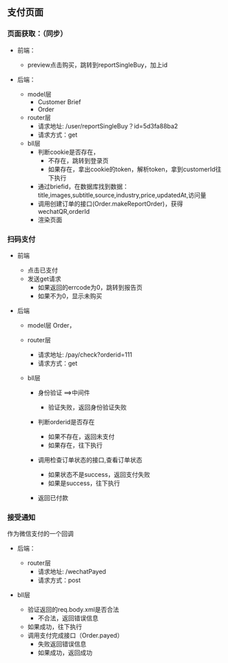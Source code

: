 ## 支付页面

### 页面获取：（同步）

- 前端：
  
  - preview点击购买，跳转到reportSingleBuy，加上id
- 后端：
  - model层
    - Customer Brief
    - Order
  - router层
    - 请求地址: /user/reportSingleBuy？id=5d3fa88ba2
    - 请求方式：get
  - bll层
    - 判断cookie是否存在，
      - 不存在，跳转到登录页
      - 如果存在，拿出cookie的token，解析token，拿到customerId往下执行
    - 通过briefid，在数据库找到数据：title,images,subtitle,source,industry,price,updatedAt,访问量
    - 调用创建订单的接口(Order.makeReportOrder)，获得wechatQR,orderId
    - 渲染页面

### 扫码支付

- 前端

  - 点击已支付
  - 发送get请求
    - 如果返回的errcode为0，跳转到报告页
    - 如果不为0，显示未购买

- 后端

  - model层 Order，

  - router层

    - 请求地址: /pay/check?orderid=111
    - 请求方式：get
    
  - bll层
    
    - 身份验证 ==>中间件
    
       - 验证失败，返回身份验证失败
     - 判断orderid是否存在
        - 如果不存在，返回未支付
        - 如果存在，往下执行
    - 调用检查订单状态的接口,查看订单状态
       - 如果状态不是success，返回支付失败
       - 如果是success，往下执行
    - 返回已付款



### 接受通知

作为微信支付的一个回调

- 后端：

  - router层
    - 请求地址: /wechatPayed
    - 请求方式：post
- bll层
    - 验证返回的req.body.xml是否合法
      - 不合法，返回错误信息
    - 如果成功，往下执行
  - 调用支付完成接口（Order.payed）
    - 失败返回错误信息
    - 如果成功，返回成功

